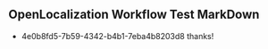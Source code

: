 ## OpenLocalization Workflow Test MarkDown
* 4e0b8fd5-7b59-4342-b4b1-7eba4b8203d8 thanks!

<!--HONumber=Jul16_HO3-->


